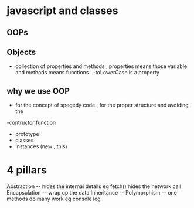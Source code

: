 # javascript and classes

<!-- is javascript is having classes , technically it doesn't have any classes -->

<!-- after ES6 classes is introduced but it is only for syntactic sugar over exisiting prototype-based inheritance mechanism , in other words it provides more familiar sytax for developer which are coming from the class based languages such as C++ , java -->

## OOPs


## Objects
- collection of properties and methods , properties means those variable and methods means functions . 
-toLowerCase is a property

## why we use OOP
- for the concept of spegedy code , for the proper structure and avoiding the 


-contructor function
- prototype
- classes
- Instances (new , this)

# 4 pillars
Abstraction -- hides the internal details eg fetch() hides the network call
Encapsulation -- wrap up the data 
Inheritance -- 
Polymorphism  -- one methods do many work eg console log
